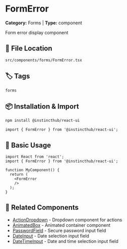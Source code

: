# FormError

**Category:** Forms | **Type:** component

Form error display component

## 📁 File Location

`src/components/forms/FormError.tsx`

## 🏷️ Tags

`forms`

## 📦 Installation & Import

```bash
npm install @instincthub/react-ui
```

```tsx
import { FormError } from '@instincthub/react-ui';
```

## 🚀 Basic Usage

```tsx
import React from 'react';
import { FormError } from '@instincthub/react-ui';

function MyComponent() {
  return (
    <FormError
    />
  );
}
```

## 🔗 Related Components

- [ActionDropdown](./ActionDropdown.md) - Dropdown component for actions
- [AnimatedBox](./AnimatedBox.md) - Animated container component
- [PasswordField](./PasswordField.md) - Secure password input field
- [DateInput](./DateInput.md) - Date selection input field
- [DateTimeInput](./DateTimeInput.md) - Date and time selection input field

